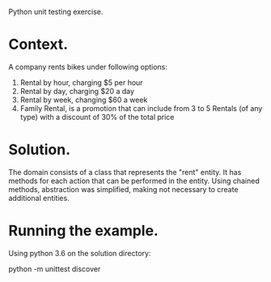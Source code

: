 Python unit testing exercise.

# Context.

A company rents bikes under following options: 

1. Rental by hour, charging $5 per hour
2. Rental by day, charging $20 a day
3. Rental by week, changing $60 a week
4. Family Rental, is a promotion that can include from 3 to 5 Rentals (of any type) with a discount of 30% of the total price

# Solution.

The domain consists of a class that represents the "rent" entity. It has methods for each action that can be performed in the entity. Using chained methods, abstraction was simplified, making not necessary to create additional entities.

# Running the example.

Using python 3.6 on the solution directory:

python -m unittest discover
